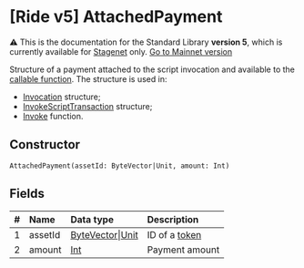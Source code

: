 # [Ride v5] AttachedPayment

:warning: This is the documentation for the Standard Library **version 5**, which is currently available for [Stagenet](/en/blockchain/blockchain-network/) only. [Go to Mainnet version](/en/ride/structures/common-structures/attached-payment)

Structure of a payment attached to the script invocation and available to the [callable function](/en/ride/v5/functions/callable-function). The structure is used in:
* [Invocation](/en/ride/v5/structures/common-structures/invocation) structure;
* [InvokeScriptTransaction](/en/ride/v5/structures/transaction-structures/invoke-script-transaction) structure;
* [Invoke](/en/ride/v5/functions/built-in-functions/dapp-to-dapp) function.

## Constructor

``` ride
AttachedPayment(assetId: ByteVector|Unit, amount: Int)
```

## Fields

|   #   | Name | Data type | Description |
| :--- | :--- | :--- | :--- |
| 1 | assetId | [ByteVector](/en/ride/v5/data-types/byte-vector)&#124;[Unit](/en/ride/v5/data-types/unit) | ID of a [token](/en/blockchain/token/) |
| 2 | amount | [Int](/en/ride/v5/data-types/int) | Payment amount |
